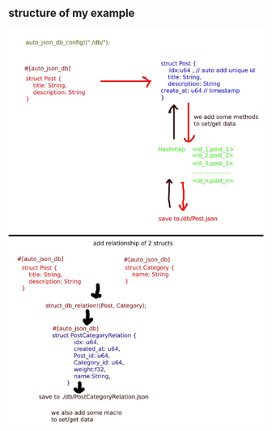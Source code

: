 ## structure of my example
![alt text](https://github.com/acscoder/struct-to-json-db-test/blob/main/diagram.png?raw=true)